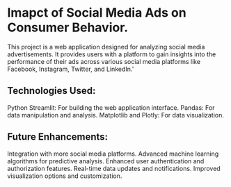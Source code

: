 # Imapct of Social Media Ads on Consumer Behavior.

This project is a web application designed for analyzing social media advertisements. It provides users with a platform to gain insights into the performance of their ads across various social media platforms like Facebook, Instagram, Twitter, and LinkedIn.'


## Technologies Used:
Python
Streamlit: For building the web application interface.
Pandas: For data manipulation and analysis.
Matplotlib and Plotly: For data visualization.

## Future Enhancements:
Integration with more social media platforms.
Advanced machine learning algorithms for predictive analysis.
Enhanced user authentication and authorization features.
Real-time data updates and notifications.
Improved visualization options and customization.
